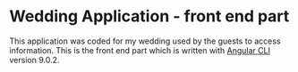 # Wedding Application - front end part

This application was coded for my wedding used by the guests to access information. This is the front end part which is written with [Angular CLI](https://github.com/angular/angular-cli) version 9.0.2.
